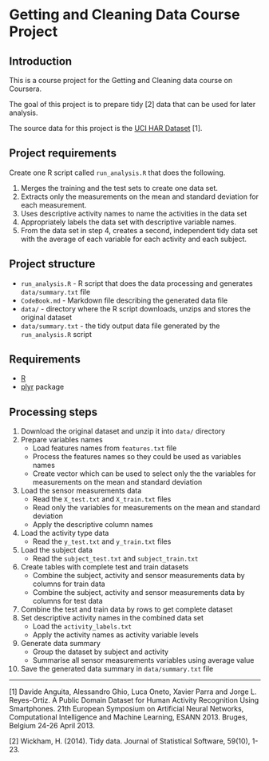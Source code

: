 # Getting and Cleaning Data Course Project

## Introduction

This is a course project for the Getting and Cleaning data course on Coursera.

The goal of this project is to prepare tidy [2] data that can be used for later analysis.

The source data for this project is the
[UCI HAR Dataset](http://archive.ics.uci.edu/ml/datasets/Human+Activity+Recognition+Using+Smartphones) [1].

## Project requirements

Create one R script called `run_analysis.R` that does the following.
1. Merges the training and the test sets to create one data set.
2. Extracts only the measurements on the mean and standard deviation for each measurement.
3. Uses descriptive activity names to name the activities in the data set
4. Appropriately labels the data set with descriptive variable names.
5. From the data set in step 4, creates a second, independent tidy data set with the average of each variable for each activity and each subject.

## Project structure

- `run_analysis.R` - R script that does the data processing and generates `data/summary.txt` file
- `CodeBook.md` - Markdown file describing the generated data file
- `data/` - directory where the R script downloads, unzips and stores the original dataset
- `data/summary.txt` - the tidy output data file generated by the `run_analysis.R` script

## Requirements

- [R](https://www.r-project.org/)
- [plyr](https://cran.r-project.org/web/packages/plyr/index.html) package 

## Processing steps

1. Download the original dataset and unzip it into `data/` directory
2. Prepare variables names
   - Load features names from `features.txt` file
   - Process the features names so they could be used as variables names
   - Create vector which can be used to select only the the variables for measurements on the mean and standard deviation
3. Load the sensor measurements data
   - Read the `X_test.txt` and `X_train.txt` files
   - Read only the variables for measurements on the mean and standard deviation
   - Apply the descriptive column names
4. Load the activity type data
   - Read the `y_test.txt` and `y_train.txt` files
5. Load the subject data
   - Read the `subject_test.txt` and `subject_train.txt`
6. Create tables with complete test and train datasets
   - Combine the subject, activity and sensor measurements data by columns for train data
   - Combine the subject, activity and sensor measurements data by columns for test data
7. Combine the test and train data by rows to get complete dataset
8. Set descriptive activity names in the combined data set
   - Load the `activity_labels.txt`
   - Apply the activity names as activity variable levels
9. Generate data summary
   - Group the dataset by subject and activity
   - Summarise all sensor measurements variables using average value
10. Save the generated data summary in `data/summary.txt` file

---

[1] Davide Anguita, Alessandro Ghio, Luca Oneto, Xavier Parra and Jorge L.
Reyes-Ortiz. A Public Domain Dataset for Human Activity Recognition Using
Smartphones. 21th European Symposium on Artificial Neural Networks,
Computational Intelligence and Machine Learning, ESANN 2013. Bruges, Belgium
24-26 April 2013.

[2] Wickham, H. (2014). Tidy data. Journal of Statistical Software, 59(10), 1-23.
